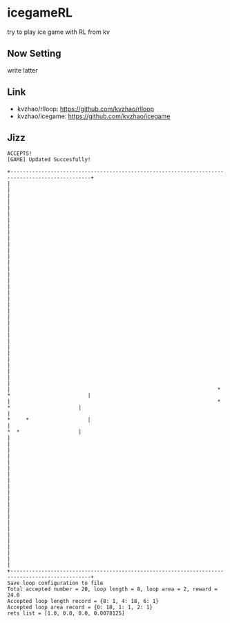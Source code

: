 # icegameRL
try to play ice game with RL from kv

## Now Setting
write latter

## Link
* kvzhao/rlloop: https://github.com/kvzhao/rlloop
* kvzhao/icegame: https://github.com/kvzhao/icegame


## Jizz

    ACCEPTS!
    [GAME] Updated Succesfully!

    +------------------------------------------------------------------------------------------------+
    |                                                                                                |
    |                                                                                                |
    |                                                                                                |
    |                                                                                                |
    |                                                                                                |
    |                                                                                                |
    |                                                                                                |
    |                                                                                                |
    |                                                                                                |
    |                                                                                                |
    |                                                                                                |
    |                                                                                                |
    |                                                                                                |
    |                                                                                                |
    |                                                                                                |
    |                                                                                                |
    |                                                                                                |
    |                                                                   *  *                         |
    |                                                                   *     *                      |
    |                                                                      *     *                   |
    |                                                                         *  *                   |
    |                                                                                                |
    |                                                                                                |
    |                                                                                                |
    |                                                                                                |
    |                                                                                                |
    |                                                                                                |
    |                                                                                                |
    |                                                                                                |
    |                                                                                                |
    |                                                                                                |
    |                                                                                                |
    +------------------------------------------------------------------------------------------------+
    Save loop configuration to file
    Total accepted number = 20, loop length = 8, loop area = 2, reward = 24.0
    Accepted loop length record = {8: 1, 4: 18, 6: 1}
    Accepted loop area record = {0: 18, 1: 1, 2: 1}
    rets list = [1.0, 0.0, 0.0, 0.0078125]
